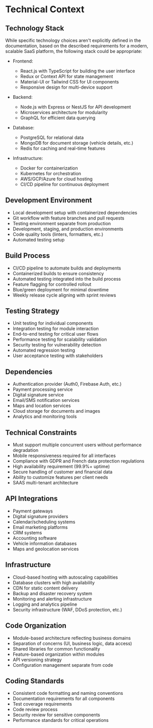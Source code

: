 # Technical Context

## Technology Stack
While specific technology choices aren't explicitly defined in the documentation, based on the described requirements for a modern, scalable SaaS platform, the following stack could be appropriate:

- Frontend:
  - React.js with TypeScript for building the user interface
  - Redux or Context API for state management
  - Material-UI or Tailwind CSS for UI components
  - Responsive design for multi-device support

- Backend:
  - Node.js with Express or NestJS for API development
  - Microservices architecture for modularity
  - GraphQL for efficient data querying

- Database:
  - PostgreSQL for relational data
  - MongoDB for document storage (vehicle details, etc.)
  - Redis for caching and real-time features

- Infrastructure:
  - Docker for containerization
  - Kubernetes for orchestration
  - AWS/GCP/Azure for cloud hosting
  - CI/CD pipeline for continuous deployment

## Development Environment
- Local development setup with containerized dependencies
- Git workflow with feature branches and pull requests
- Testing environment separate from production
- Development, staging, and production environments
- Code quality tools (linters, formatters, etc.)
- Automated testing setup

## Build Process
- CI/CD pipeline to automate builds and deployments
- Containerized builds to ensure consistency
- Automated testing integrated into the build process
- Feature flagging for controlled rollout
- Blue/green deployment for minimal downtime
- Weekly release cycle aligning with sprint reviews

## Testing Strategy
- Unit testing for individual components
- Integration testing for module interaction
- End-to-end testing for critical user flows
- Performance testing for scalability validation
- Security testing for vulnerability detection
- Automated regression testing
- User acceptance testing with stakeholders

## Dependencies
- Authentication provider (Auth0, Firebase Auth, etc.)
- Payment processing service
- Digital signature service
- Email/SMS notification services
- Maps and location services
- Cloud storage for documents and images
- Analytics and monitoring tools

## Technical Constraints
- Must support multiple concurrent users without performance degradation
- Mobile responsiveness required for all interfaces
- Compliance with GDPR and French data protection regulations
- High availability requirement (99.9%+ uptime)
- Secure handling of customer and financial data
- Ability to customize features per client needs
- SAAS multi-tenant architecture

## API Integrations
- Payment gateways
- Digital signature providers
- Calendar/scheduling systems
- Email marketing platforms
- CRM systems
- Accounting software
- Vehicle information databases
- Maps and geolocation services

## Infrastructure
- Cloud-based hosting with autoscaling capabilities
- Database clusters with high availability
- CDN for static content delivery
- Backup and disaster recovery system
- Monitoring and alerting infrastructure
- Logging and analytics pipeline
- Security infrastructure (WAF, DDoS protection, etc.)

## Code Organization
- Module-based architecture reflecting business domains
- Separation of concerns (UI, business logic, data access)
- Shared libraries for common functionality
- Feature-based organization within modules
- API versioning strategy
- Configuration management separate from code

## Coding Standards
- Consistent code formatting and naming conventions
- Documentation requirements for all components
- Test coverage requirements
- Code review process
- Security review for sensitive components
- Performance standards for critical operations 